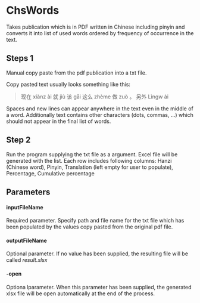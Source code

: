 # ChsWords

Takes publication which is in PDF written in Chinese including pinyin and converts it into list of used words ordered by frequency of occurrence in the text.

## Steps 1
Manual copy paste from the pdf publication into a txt file.

Copy pasted text usually looks something like this:
>现在
>xiànz ài
>就
>jiù
>该
>gāi
>这么
>zhème
>做
>zuò
>。 另外
>Lìngw ài

Spaces and new lines can appear anywhere in the text even in the middle of a word. Additionally text contains other characters (dots, commas, ...) which should not appear in the final list of words.

## Step 2
Run the program supplying the txt file as a argument.
Excel file will be generated with the list.
Each row includes following columns:
Hanzi (Chinese word), Pinyin, Translation (left empty for user to populate), Percentage, Cumulative percentage 

## Parameters
#### inputFileName
Required parameter. Specify path and file name for the txt file which has been populated by the values copy pasted from the original pdf file.

#### outputFileName
Optional parameter. If no value has been supplied, the resulting file will be called *result.xlsx*

#### -open
Optiona lparameter. When this parameter has been supplied, the generated xlsx file will be open automatically at the end of the process. 
